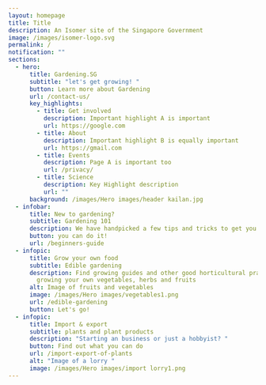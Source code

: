 ```yaml
---
layout: homepage
title: Title
description: An Isomer site of the Singapore Government
image: /images/isomer-logo.svg
permalink: /
notification: ""
sections:
  - hero:
      title: Gardening.SG
      subtitle: "let's get growing! "
      button: Learn more about Gardening
      url: /contact-us/
      key_highlights:
        - title: Get involved
          description: Important highlight A is important
          url: https://google.com
        - title: About
          description: Important highlight B is equally important
          url: https://gmail.com
        - title: Events
          description: Page A is important too
          url: /privacy/
        - title: Science
          description: Key Highlight description
          url: ""
      background: /images/Hero images/header kailan.jpg
  - infobar:
      title: New to gardening?
      subtitle: Gardening 101
      description: We have handpicked a few tips and tricks to get you going
      button: you can do it!
      url: /beginners-guide
  - infopic:
      title: Grow your own food
      subtitle: Edible gardening
      description: Find growing guides and other good horticultural practices when
        growing your own vegetables, herbs and fruits
      alt: Image of fruits and vegetables
      image: /images/Hero images/vegetables1.png
      url: /edible-gardening
      button: Let's go!
  - infopic:
      title: Import & export
      subtitle: plants and plant products
      description: "Starting an business or just a hobbyist? "
      button: Find out what you can do
      url: /import-export-of-plants
      alt: "Image of a lorry "
      image: /images/Hero images/import lorry1.png
---
```

